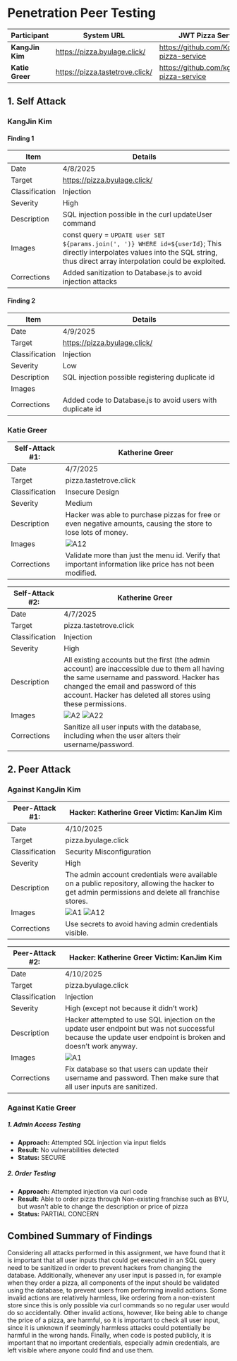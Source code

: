 # Penetration Peer Testing

| Participant         | System URL                        | JWT Pizza Service Repo                              |
| ------------------- | --------------------------------- | --------------------------------------------------- |
| **KangJin Kim** | https://pizza.byulage.click/    | https://github.com/Korea19800/jwt-pizza-service  |
| **Katie Greer**  | https://pizza.tastetrove.click/  | https://github.com/kgg511/jwt-pizza-service |

## 1. Self Attack

### KangJin Kim 

#### Finding 1

| Item | Details |
|------|---------|
| Date | 4/8/2025 |
| Target | https://pizza.byulage.click/ |
| Classification | Injection |
| Severity | High |
| Description | SQL injection possible in the curl updateUser command |
| Images | const query = `UPDATE user SET ${params.join(', ')} WHERE id=${userId}`; This directly interpolates values into the SQL string, thus direct array interpolation could be exploited.  |
| Corrections | Added sanitization to Database.js to avoid injection attacks |

#### Finding 2

| Item | Details |
|------|---------|
| Date | 4/9/2025 |
| Target | https://pizza.byulage.click/ |
| Classification | Injection |
| Severity | Low |
| Description | SQL injection possible registering duplicate id |
| Images |   |
| Corrections | Added code to Database.js to avoid users with duplicate id|


### Katie Greer 

| Self-Attack #1: | Katherine Greer                                                                                                |
|-----------------|----------------------------------------------------------------------------------------------------------------|
| Date            | 4/7/2025                                                                                                       |
| Target          | pizza.tastetrove.click                                                                                         |
| Classification  | Insecure Design                                                                                                |
| Severity        | Medium                                                                                                         |
| Description     | Hacker was able to purchase pizzas for free or even negative amounts, causing the store to lose lots of money. |
| Images          | ![A12](selfA12.png)                                                                          |
| Corrections     | Validate more than just the menu id. Verify that important information like price has not been modified.       |


| Self-Attack #2:  | Katherine Greer                                                                                                                                                                                                                                   |
|------------------|---------------------------------------------------------------------------------------------------------------------------------------------------------------------------------------------------------------------------------------------------|
| Date             | 4/7/2025                                                                                                                                                                                                                                          |
| Target           | pizza.tastetrove.click                                                                                                                                                                                                                            |
| Classification   | Injection                                                                                                                                                                                                                                         |
| Severity         | High                                                                                                                                                                                                                                              |
| Description      | All existing accounts but the first (the admin account) are inaccessible due to them all having the same username and password. Hacker has changed the email and password of this account. Hacker has deleted all stores using these permissions. |
| Images           | ![A2](selfA2.png) ![A22](selfA22.png)                                                                                                                                                                           |
| Corrections      | Sanitize all user inputs with the database, including when the user alters their username/password.  



## 2. Peer Attack

### Against KangJin Kim 
| Peer-Attack #1:  | Hacker: Katherine Greer Victim: KanJim Kim                                                                                                         |
|------------------|----------------------------------------------------------------------------------------------------------------------------------------------------|
| Date             | 4/10/2025                                                                                                                                          |
| Target           | pizza.byulage.click                                                                                                                                |
| Classification   | Security Misconfiguration                                                                                                                          |
| Severity         | High                                                                                                                                               |
| Description      | The admin account credentials were available on a public repository, allowing the hacker to get admin permissions and delete all franchise stores. |
| Images           | ![A1](p2p1.png) ![A12](p2p12.png)                                                                                |
| Corrections      | Use secrets to avoid having admin credentials visible.                                                                                             |



| Peer-Attack #2:  | Hacker: Katherine Greer Victim: KanJim Kim                                                                                                                   |
|------------------|--------------------------------------------------------------------------------------------------------------------------------------------------------------|
| Date             | 4/10/2025                                                                                                                                                    |
| Target           | pizza.byulage.click                                                                                                                                          |
| Classification   | Injection                                                                                                                                                    |
| Severity         | High (except not because it didn’t work)                                                                                                                     |
| Description      | Hacker attempted to use SQL injection on the update user endpoint but was not successful because the update user endpoint is broken and doesn’t work anyway. |
| Images           | ![A1](p2p2.png)                                                                                                                                                            |
| Corrections      | Fix database so that users can update their username and password. Then make sure that all user inputs are sanitized.                                        |



### Against Katie Greer

##### 1. Admin Access Testing

- **Approach:** Attempted SQL injection via input fields
- **Result:** No vulnerabilities detected
- **Status:** SECURE

##### 2. Order Testing

- **Approach:** Attempted injection via curl code
- **Result:** Able to order pizza through Non-existing franchise such as BYU, but wasn't able to change the description or price of pizza
- **Status:** PARTIAL CONCERN

## Combined Summary of Findings
Considering all attacks performed in this assignment, we have found that it is important that all user inputs that could get executed in an SQL query need to be sanitized in order to prevent hackers from changing the database. Additionally, whenever any user input is passed in, for example when they order a pizza, all components of the input should be validated using the database, to prevent users from performing invalid actions. Some invalid actions are relatively harmless, like ordering from a non-existent store since this is only possible via curl commands so no regular user would do so accidentally. Other invalid actions, however, like being able to change the price of a pizza, are harmful, so it is important to check all user input, since it is unknown if seemingly harmless attacks could potentially be harmful in the wrong hands. Finally, when code is posted publicly, it is important that no important credentials, especially admin credentials, are left visible where anyone could find and use them.


